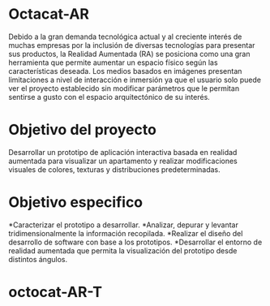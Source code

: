 # Octacat-AR
Debido a la gran demanda tecnológica actual y al creciente interés de muchas empresas por la inclusión de diversas tecnologías para presentar sus productos, la Realidad Aumentada (RA) se posiciona como una gran herramienta que permite aumentar un espacio físico según las características deseada. Los medios basados en imágenes presentan limitaciones a nivel de interacción e inmersión ya que el usuario solo puede ver el proyecto establecido sin modificar parámetros que le permitan sentirse a gusto con el espacio arquitectónico de su interés.
# Objetivo del proyecto
Desarrollar un prototipo de aplicación interactiva basada en realidad aumentada para visualizar un apartamento y realizar modificaciones visuales de colores, texturas y distribuciones predeterminadas.
# Objetivo especifico
*Caracterizar el prototipo a desarrollar.
*Analizar, depurar y levantar tridimensionalmente la información recopilada.
*Realizar el diseño del desarrollo de software con base a los prototipos.
*Desarrollar el entorno de realidad aumentada que permita la visualización del prototipo desde distintos ángulos.


# octocat-AR-T
